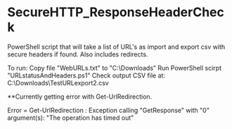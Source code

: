 # SecureHTTP_ResponseHeaderCheck
PowerShell script that will take a list of URL's as import and export csv with secure headers if found. Also includes redirects.

To run: 
Copy file "WebURLs.txt" to "C:\Downloads\"
Run PowerShell scirpt "URLstatusAndHeaders.ps1"
Check output CSV file at: C:\Downloads\TestURLexport2.csv


**Currently getting error with Get-UrlRedirection. 

Error = Get-UrlRedirection : Exception calling "GetResponse" with "0" argument(s): "The operation has timed out"
